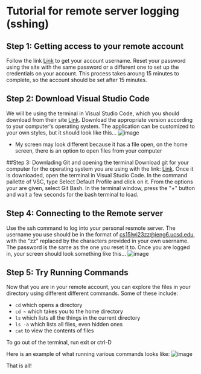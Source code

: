 # Tutorial for remote server logging (sshing)

## Step 1: Getting access to your remote account

Follow the link [Link](https://sdacs.ucsd.edu/~icc/index.php) to get your account username. Reset your password using the site with the same password or a different one to set up the credentials on your account. This process takes aroung 15 minutes to complete, so the account should be set after 15 minutes.

## Step 2: Download Visual Studio Code
We will be using the terminal in Visual Studio Code, which you should download from their site [Link](https://code.visualstudio.com/). Download the appropriate version according to your computer's operating system. The application can be customized to your own styles, but it should look like this...
![image](https://user-images.githubusercontent.com/122575267/215636753-96dd993a-c8b5-4e58-b85e-a11eb052aeb8.png)

 - My screen may look different because it has a file open, on the home screen, there is an option to open files from your computer

##Step 3: Downlading Git and opening the terminal
Download git for your computer for the operating system you are using with the link: [Link](https://git-scm.com/download/win). Once it is downloaded, open the terminal in Visual Studio Code. In the command pallette of VSC, type Select Default Profile and click on it. From the options your are given, select Git Bash. In the terminal window, press the "+" button and wait a few seconds for the bash terminal to load. 

## Step 4: Connecting to the Remote server
Use the ssh command to log into your personal resmote server. The username you use should be in the format of cs15lwi23zz@ieng6.ucsd.edu, with the "zz" replaced by the characters provided in your own username. The password is the same as the one you reset it to. Once you are logged in, your screen should look something like this...
![image](https://user-images.githubusercontent.com/122575267/215636676-58cc517e-b52b-40d4-8b7f-a8cfdc1230f7.png)

## Step 5: Try Running Commands
Now that you are in your remote account, you can explore the files in your directory using different different commands. Some of these include:
- `cd` which opens a directory
- `cd ~` which takes you to the home directory
- `ls` which lists all the things in the current directory
- `ls -a` which lists all files, even hidden ones
- `cat` to view the contents of files
 
To go out of the terminal, run exit or ctrl-D

Here is an example of what running various commands looks like:
![image](https://user-images.githubusercontent.com/122575267/215637904-e17e0558-3b31-485a-875b-f33188bfbec5.png)

That is all!

